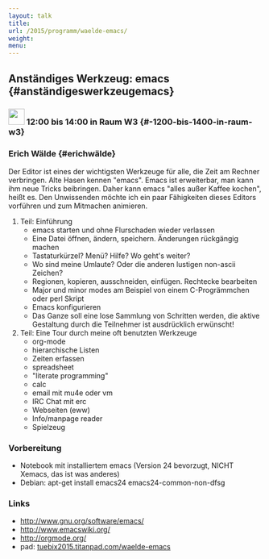 ```yaml
---
layout: talk
title:
url: /2015/programm/waelde-emacs/
weight: 
menu:
---
```

## Anständiges Werkzeug: emacs {#anständigeswerkzeugemacs}

### <img height = "32" src="../../../images/workshop.svg"> 12:00 bis 14:00 in Raum W3 {#-1200-bis-1400-in-raum-w3}

### Erich Wälde {#erichwälde}

Der Editor ist eines der wichtigsten Werkzeuge für alle, die Zeit am Rechner verbringen. Alte Hasen kennen "emacs". Emacs ist erweiterbar, man kann ihm neue Tricks beibringen. Daher kann emacs "alles außer Kaffee kochen", heißt es. Den Unwissenden möchte ich ein paar Fähigkeiten dieses Editors vorführen und zum Mitmachen animieren.

1. Teil: Einführung
   - emacs starten und ohne Flurschaden wieder verlassen
   - Eine Datei öffnen, ändern, speichern. Änderungen rückgängig machen
   - Tastaturkürzel? Menü? Hilfe? Wo geht's weiter?
   - Wo sind meine Umlaute? Oder die anderen lustigen non-ascii Zeichen?
   - Regionen, kopieren, ausschneiden, einfügen. Rechtecke bearbeiten
   - Major und minor modes am Beispiel von einem C-Progrämmchen oder perl Skript
   - Emacs konfigurieren
   - Das Ganze soll eine lose Sammlung von Schritten werden, die aktive Gestaltung durch die Teilnehmer ist ausdrücklich erwünscht!
2. Teil: Eine Tour durch meine oft benutzten Werkzeuge
   - org-mode
   - hierarchische Listen
   - Zeiten erfassen
   - spreadsheet
   - "literate programming"
   - calc
   - email mit mu4e oder vm
   - IRC Chat mit erc
   - Webseiten (eww)
   - Info/manpage reader
   - Spielzeug

### Vorbereitung

- Notebook mit installiertem emacs (Version 24 bevorzugt, NICHT Xemacs, das ist was anderes)
- Debian: apt-get install emacs24 emacs24-common-non-dfsg

### Links

- <a href="http://www.gnu.org/software/emacs/" target="_blank">http://www.gnu.org/software/emacs/</a>
- <a href="http://www.emacswiki.org/" target="_blank">http://www.emacswiki.org/</a>
- <a href="http://orgmode.org/" target="_blank">http://orgmode.org/</a>
- pad: <a href="https://tuebix2015.titanpad.com/waelde-emacs" target="_blank">tuebix2015.titanpad.com/waelde-emacs</a>
